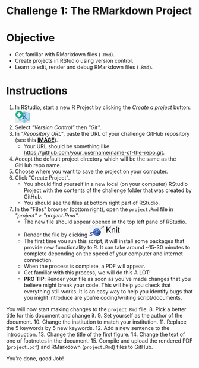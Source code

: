 # Challenge 1: The RMarkdown Project

# Objective
- Get familiar with RMarkdown files (`.Rmd`).
- Create projects in RStudio using version control.
- Learn to edit, render and debug RMarkdown files (`.Rmd`).

# Instructions

1. In RStudio, start a new R Project by clicking the *Create a project* button: ![Create a project](../imgs/rstudio_proj.png?raw=true "Create a project")
2. Select *"Version Control"* then *"Git"*.
3. In *"Repository URL"*, paste the URL of your challenge GitHub repository (see this [**IMAGE**](https://www.howtogeek.com/wp-content/uploads/2019/12/Copy-repo-URL-to-clipboard.png.pagespeed.ce.OoaKTWf-H_.png)).
    - Your URL should be something like https://github.com/your_username/name-of-the-repo.git.
4. Accept the default project directory which will be the same as the GitHub repo name.
5. Choose where you want to save the project on your computer.
6. Click "Create Project".
    - You should find yourself in a new local (on your computer) RStudio Project with the contents of the challenge folder that was created by GitHub.
    - You should see the files at bottom right part of RStudio.
7. In the "Files" browser (bottom right), open the `project.Rmd` file in *"project" > "project.Rmd"*.
    - The new file should appear opened in the top left pane of RStudio.
    - Render the file by clicking ![Knit the document](../imgs/rstudio_knit.png?raw=true "Knit the document")
    - The first time you run this script, it will install some packages that provide new functionality to R. It can take around ~15-30 minutes to complete depending on the speed of your computer and internet connection.
    - When the process is complete, a PDF will appear.
    - Get familiar with this process, we will do this A LOT!
    - **PRO TIP**: Render your file as soon as you've made changes that you believe might break your code. This will help you check that everything still works. It is an easy way to help you identify bugs that you might introduce are you're coding/writing script/documents.

You will now start making changes to the `project.Rmd` file.
8. Pick a better title for this document and change it.
9. Set yourself as the author of the document.
10. Change the institution to match your institution.
11. Replace the 5 keywords by 5 new keywords.
12. Add a new sentence to the introduction.
13. Change the title of the first figure.
14. Change the text of one of footnotes in the document.
15. Compile and upload the rendered PDF (`project.pdf`) and RMarkdown (`project.Rmd`) files to GitHub.

You're done, good Job!

